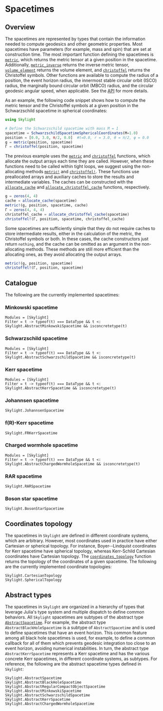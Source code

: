 # Spacetimes

## Overview

The spacetimes are represented by types that contain the information needed to compute geodesics and other geometric properties. Most spacetimes have parameters (for example, mass and spin) that are set at construction time. The most important function defining the spacetimes is [`metric`](@ref), which returns the metric tensor at a given position in the spacetime. Additionally, [`metric_inverse`](@ref) returns the inverse metric tensor, [`volume_element`](@ref) returns the volume element, and [`christoffel`](@ref) returns the Christoffel symbols. Other functions are available to compute the radius of a position, the event horizon radius, the innermost stable circular orbit (ISCO) radius, the marginally bound circular orbit (MBCO) radius, and the circular geodesic angular speed, when applicable. See the [API](@ref) for more details.

As an example, the following code snippet shows how to compute the metric tensor and the Christoffel symbols at a given position in the Schwarzschild spacetime in spherical coordinates:

```julia
using Skylight

# Define the Schwarzschild spacetime with mass M = 1
spacetime = SchwarzschildSpacetimeSphericalCoordinates(M=1.0)
position = [0.0, 3.0, π/2, 0.0]  #t=0.0, r = 3.0, θ = π/2, φ = 0.0
g = metric(position, spacetime)
Γ = christoffel(position, spacetime)
```

The previous example uses the [`metric`](@ref) and [`christoffel`](@ref) functions, which allocate the output arrays each time they are called. However, when these functions need to be called within tight loops, we suggest using the non-allocating methods [`metric!`](@ref) and [`christoffel!`](@ref). These functions use preallocated arrays and auxiliary caches to store the results and intermediate variables. The caches can be constructed with the [`allocate_cache`](@ref) and [`allocate_christoffel_cache`](@ref) functions, respectively.

```julia
g = zeros(4, 4)
cache = allocate_cache(spacetime)
metric!(g, position, spacetime, cache)
Γ = zeros(4, 4, 4)
christoffel_cache = allocate_christoffel_cache(spacetime)
christoffel!(Γ, position, spacetime, christoffel_cache)
```

Some spacetimes are sufficiently simple that they do not require caches to store intermediate results, either in the calculation of the metric, the Christoffel symbols or both. In these cases, the cache constructors just return `nothing`, and the cache can be omitted as an argument in the non-allocating methods. These methods are still more efficient than the allocating ones, as they avoid allocating the output arrays.

```julia
metric!(g, position, spacetime)
christoffel!(Γ, position, spacetime)
```

## Catalogue 

The following are the currently implemented spacetimes:

### Minkowski spacetime

```@autodocs
Modules = [Skylight]
Filter = t -> typeof(t) === DataType && t <: Skylight.AbstractMinkowskiSpacetime && isconcretetype(t)
```

### Schwarzschild spacetime

```@autodocs
Modules = [Skylight]
Filter = t -> typeof(t) === DataType && t <: Skylight.AbstractSchwarzschildSpacetime && isconcretetype(t)
```

### Kerr spacetime

```@autodocs
Modules = [Skylight]
Filter = t -> typeof(t) === DataType && t <: Skylight.AbstractKerrSpacetime && isconcretetype(t)
```

### Johannsen spacetime

```@docs
Skylight.JohannsenSpacetime
```

### f(R)-Kerr spacetime

```@docs
Skylight.FRKerrSpacetime
```

### Charged wormhole spacetime

```@autodocs
Modules = [Skylight]
Filter = t -> typeof(t) === DataType && t <: Skylight.AbstractChargedWormholeSpacetime && isconcretetype(t)
```

### RAR spacetime

```@docs
Skylight.RARSpacetime
```

### Boson star spacetime

```@docs
Skylight.BosonStarSpacetime
```

## Coordinates topology

The spacetimes in `Skylight` are defined in different coordinate systems, which are arbitrary. However, most coordinates used in practice have either Cartesian or spherical topology. For instance, Boyer--Lindquist coordinates for Kerr spacetime have spherical topology, whereas Kerr-Schild Cartesian coordinates have Cartesian topology. The [`coordinates_topology`](@ref) function returns the topology of the coordinates of a given spacetime. The following are the currently implemented coordinate topologies:

```@docs
Skylight.CartesianTopology
Skylight.SphericalTopology
```

## Abstract types

The spacetimes in `Skylight` are organized in a hierarchy of types that leverage Julia's type system and multiple dispatch to define common behaviors. All `Skylight` spacetimes are subtypes of the abstract type [`AbstractSpacetime`](@ref). For example, the abstract type `AbstractBlackHoleSpacetime` is a subtype of `AbstractSpacetime` and is used to define spacetimes that have an event horizon. This common feature among all black hole spacetimes is used, for example, to define a common callback for all of them which prevents geodesic integration too close to an event horizon, avoiding numerical instabilities. In turn, the abstract type `AbstractKerrSpacetime` represents a Kerr spacetime and has the various concrete Kerr spacetimes, in different coordinate systems, as subtypes. For reference, the following are the abstract spacetime types defined in `Skylight`: 

```@docs
Skylight.AbstractSpacetime
Skylight.AbstractBlackHoleSpacetime
Skylight.AbstractRegularCompactObjectSpacetime
Skylight.AbstractMinkowskiSpacetime
Skylight.AbstractSchwarzschildSpacetime
Skylight.AbstractKerrSpacetime
Skylight.AbstractChargedWormholeSpacetime
```
